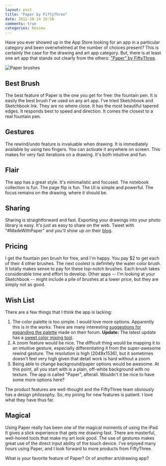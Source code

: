 ```yaml
---
layout: post
title: "Paper by FiftyThree"
date: 2012-10-14 16:58
comments: true
categories: Review
---
```


Have you ever showed up in the App Store looking for an app in a particular category and been overwhelmed at the number of choices present?  This is certainly the case for the drawing and art app category.  But, there is at least one art app that stands out clearly from the others: ["Paper" by FiftyThree](http://www.fiftythree.com/paper).

![Paper brushes](http://i.imgur.com/M0kYA.jpg)

<!--more-->

## Best Brush

The best feature of Paper is the one you get for free: the fountain pen.  It is easily the best brush I've used on any art app.  I've tried Sketchbook and Sketchbook Ink.  They are no where close.  It has the most beautiful tapered edges.  It responds best to speed and direction.  It comes the closest to a real fountain pen.

## Gestures

The rewind/undo feature is invaluable when drawing.  It is immediately available by using two fingers.  You can activate it anywhere on screen.  This makes for very fast iterations on a drawing.  It's both intuitive and fun.

## Flair

The app has a great style.  It's minimalistic and focused.  The notebook collection is fun.  The page flip is fun.  The UI is simple and powerful.  The focus remains on the drawing, where it should be.

## Sharing

Sharing is straightforward and fast.  Exporting your drawings into your photo library is easy.  It's just as easy to share on the web.  Tweet with "#MadeWithPaper" and you'll show up on their [blog](http://madewithpaper.fiftythree.com/).

## Pricing

I get the fountain pen brush for free, and I'm happy.  You pay $2 to get each of their 4 other brushes.  The next coolest is definitely the water color brush.  It totally makes sense to pay for these top-notch brushes.  Each brush takes considerable time and effort to develop.  Other apps -- I'm looking at your Sketchbook -- might include a pile of brushes at a lower price, but they are simply not as good.

## Wish List

There are a few things that I think the app is lacking:

1. The color palette is too simple.  I would love more options.  Apparently this is in the works.  There are many interesting [suggestions for expanding the palette](http://support.fiftythree.com/fiftythree/topics/colour_palette) made on their forum.  **Update:** The latest update has a [sweet color mixing tool](http://www.fastcompany.com/3002676/magical-tech-behind-paper-ipads-color-mixing-perfection).
2. A zoom feature would be nice.  The difficult thing would be mapping it to an intuitive gesture, especially differentiating it from the super-awesome rewind gesture.  The resolution is high (2048x1536), but it sometimes doesn't feel very high given that detail work is hard without a zoom.
3. Being able to change background/paper options would be awesome.  At this point, all you start with is a plain, off-white background with no texture.  The app is called "Paper", afterall.  Wouldn't it be nice to have some more options here?

The product features are well-thought and the FiftyThree team obviously has a design philosophy.  So, my pining for new features is patient.  I love what they have thus far.

## Magical

Using Paper really has been one of the magical moments of using the iPad.  It gives a slick experience that gets me drawing fast.  There are masterful, well-honed tools that make my art look good.  The use of gestures makes great use of the direct input ability of the touch device.  I've enjoyed many hours using Paper, and I look forward to more products from FiftyThree.

What is your favorite feature of Paper?  Or of another art/drawing app?
